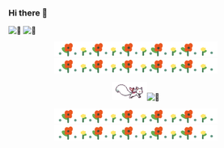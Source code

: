 ### Hi there 👋


<img height="150px" alt="🦑" src="https://github-readme-stats.vercel.app/api?username=zivenyang&show_icons=true"> <img height="150px" alt="🦑" src="https://github-readme-stats.vercel.app/api/top-langs/?username=zivenyang&layout=compact">  

<p align=center>
  <img height="30px" src="./images/flower.gif"/>
  <img height="30px" src="./images/flower.gif"/>
</p>
<p align=center>
  <img height="35px" src="./images/%E7%99%BD%E7%8B%90.gif"/><img height="70px" alt="🦑" src="https://count.getloli.com/get/@zivenyang?theme=rule34">
</p>
<p align=center>
  <img height="30px" src="./images/flower.gif"/>
  <img height="30px" src="./images/flower.gif"/>
</p>








